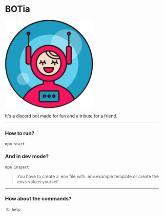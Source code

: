 # BOTia

![BOTia](https://raw.githubusercontent.com/jcavalin/botia/main/assets/avatar.png)

It's a discord bot made for fun and a tribute for a friend.

---

### How to run?
```
npm start
```

### And in dev mode?
```
npm inspect
```
> You have to create a .env file with .env.example template or create the envs values yourself.

---

### How about the commands?
```
!b help
```
